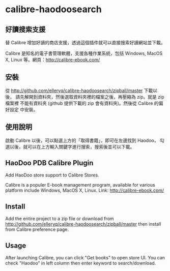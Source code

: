 calibre-haodoosearch
====================

## 好讀搜索支援

替 Calibre 增加好讀的商店支援，透過這個插件就可以直接搜索好讀網站並下載。

Calibre 是知名的電子書管理軟體，支援各種作業系統，包括 Windows, MacOS
X, Linux 等。網頁：http://calibre-ebook.com/

## 安裝


從 http://github.com/elleryq/calibre-haodoosearch/zipball/master 下載以後，
請先解開到資料夾，然後選取資料夾裡的檔案之後，再壓縮為 zip。就是 zip 檔案裡
不能有資料夾 (github 提供下載的 zip 會有資料夾)。然後從 Calibre 的偏好設定
中安裝。

## 使用說明

啟動 Calibre 以後，可以點選上方的「取得書籍」，即可在左邊找到 Haodoo，
勾選以後，就可以在上方輸入關鍵字進行搜索，搜索後並可以下載。

## HaoDoo PDB Calibre Plugin

Add HaoDoo store support to Calibre Stores.

Calibre is a populer E-book management program, available for various
platform include Windows, MacOS X, Linux. Link: http://calibre-ebook.com/

## Install

Add the entire project to a zip file or download from
http://github.com/elleryq/calibre-haodoosearch/zipball/master then install
from Calibre preference page.

## Usage

After launching Calibre, you can click "Get books" to open store UI.
You can check "Haodoo" in left column then enter keyword to search/download.
